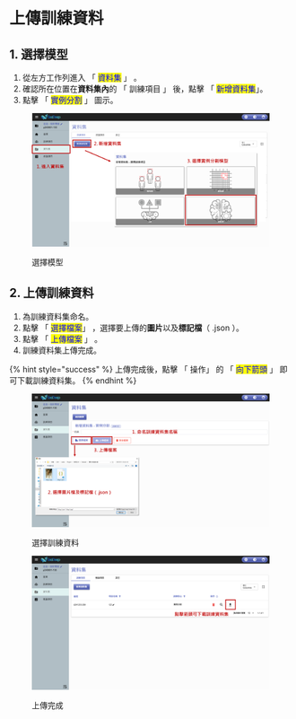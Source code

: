 # 上傳訓練資料

## 1. 選擇模型

1. 從左方工作列進入 「 <mark style="color:blue;">資料集</mark> 」 。
2. 確認所在位置在**資料集內**的 「 訓練項目 」 後，點擊 「 <mark style="color:blue;">新增資料集</mark>」。
3. 點擊 「 <mark style="color:blue;">實例分割</mark> 」 圖示。

<figure><img src="../../../.gitbook/assets/image (92).png" alt=""><figcaption><p>選擇模型</p></figcaption></figure>

## 2. 上傳訓練資料

1. 為訓練資料集命名。
2. 點擊 「 <mark style="color:blue;">選擇檔案</mark>」 ，選擇要上傳的**圖片**以及**標記檔**（ .json ）。
3. 點擊 「 <mark style="color:blue;">上傳檔案</mark> 」 。
4. 訓練資料集上傳完成。

{% hint style="success" %}
上傳完成後，點擊 「 操作」 的 「 <mark style="color:blue;">向下箭頭</mark> 」 即可下載訓練資料集。
{% endhint %}

<figure><img src="../../../.gitbook/assets/image (93).png" alt=""><figcaption><p>選擇訓練資料</p></figcaption></figure>

<figure><img src="../../../.gitbook/assets/image (94).png" alt=""><figcaption><p>上傳完成</p></figcaption></figure>
